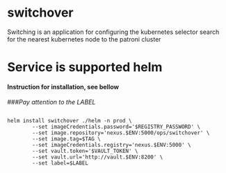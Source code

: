 # switchover

Switching is an application for configuring the kubernetes selector search for the nearest kubernetes node to the patroni cluster

# Service is supported helm
#### Instruction for installation, see bellow 

###*Pay attention to the LABEL*

```console

helm install switchover ./helm -n prod \
        --set imageCredentials.password='$REGISTRY_PASSWORD' \
        --set image.repository='nexus.$ENV:5000/ops/switchover' \
        --set image.tag=$TAG \
        --set imageCredentials.registry='nexus.$ENV:5000' \
        --set vault.token='$VAULT_TOKEN' \
        --set vault.url='http://vault.$ENV:8200' \
        --set label=$LABEL
```

